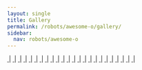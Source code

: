 ```yaml
---
layout: single
title: Gallery
permalink: /robots/awesome-o/gallery/
sidebar:
  nav: robots/awesome-o
---
```


<!-- Add jQuery library -->
<script type="text/javascript" src="http://code.jquery.com/jquery-latest.min.js"></script>

<!-- Add mousewheel plugin (this is optional) -->
<script type="text/javascript" src="\assets\js\plugins\fancybox\source\lib\jquery.mousewheel.pack.js"></script>

<!-- Add fancyBox -->
<link rel="stylesheet" href="\assets\js\plugins\fancybox\source\jquery.fancybox.css?v=2.1.7" type="text/css" media="screen" />
<script type="text/javascript" src="/assets/js/plugins/fancybox/source/jquery.fancybox.pack.js?v=2.1.7"></script>

<!-- Optionally add helpers - button, thumbnail and/or media -->
<link rel="stylesheet" href="/assets/js/plugins/fancybox/source/helpers/jquery.fancybox-buttons.css?v=1.0.5" type="text/css" media="screen" />
<script type="text/javascript" src="/assets/js/plugins/fancybox/source/helpers/jquery.fancybox-buttons.js?v=1.0.5"></script>
<script type="text/javascript" src="/assets/js/plugins/fancybox/source/helpers/jquery.fancybox-media.js?v=1.0.6"></script>

<link rel="stylesheet" href="/assets/js/plugins/fancybox/source/helpers/jquery.fancybox-thumbs.css?v=1.0.7" type="text/css" media="screen" />
<script type="text/javascript" src="/assets/js/plugins/fancybox/source/helpers/jquery.fancybox-thumbs.js?v=1.0.7"></script>

<script type="text/javascript">
	$(document).ready(function() {
		$(".fancybox").fancybox();
	});
</script>

<p>
	<a class="fancybox" rel="group" href="/assets/images/robots/awesome-o/side_view_1.jpg">
		<img src="/assets/images/robots/awesome-o/side_view_1.jpg" alt="" style="max-width: 30%; height: auto; width: auto\9;"/>
	  </a>
	| <a class="fancybox" rel="group" href="/assets/images/robots/awesome-o/side_view_2.jpg">
		<img src="/assets/images/robots/awesome-o/side_view_2.jpg" alt="" style="max-width: 30%; height: auto; width: auto\9;"/>
	  </a>
	| <a class="fancybox" rel="group" href="/assets/images/robots/awesome-o/side_view_3.jpg">
		<img src="/assets/images/robots/awesome-o/side_view_3.jpg" alt="" style="max-width: 30%; height: auto; width: auto\9;"/>
	  </a>	
	| <a class="fancybox" rel="group" href="/assets/images/robots/awesome-o/side_view_4.jpg">
		<img src="/assets/images/robots/awesome-o/side_view_4.jpg" alt="" style="max-width: 30%; height: auto; width: auto\9;"/>
	  </a>	  
	| <a class="fancybox" rel="group" href="/assets/images/robots/awesome-o/side_view_5.jpg">
		<img src="/assets/images/robots/awesome-o/side_view_5.jpg" alt="" style="max-width: 30%; height: auto; width: auto\9;"/>
	  </a>	  
	| <a class="fancybox" rel="group" href="/assets/images/robots/awesome-o/claw_block_2.jpg">
		<img src="/assets/images/robots/awesome-o/claw_block_2.jpg" alt="" style="max-width: 30%; height: auto; width: auto\9;"/>
	  </a>	  	
	| <a class="fancybox" rel="group" href="/assets/images/robots/awesome-o/claw_gears_1.jpg">
		<img src="/assets/images/robots/awesome-o/claw_gears_1.jpg" alt="" style="max-width: 30%; height: auto; width: auto\9;"/>
	  </a>	  	  
	| <a class="fancybox" rel="group" href="/assets/images/robots/awesome-o/claw_mechanism_1.jpg">
		<img src="/assets/images/robots/awesome-o/claw_mechanism_1.jpg" alt="" style="max-width: 30%; height: auto; width: auto\9;"/>
	  </a>	 	  
	| <a class="fancybox" rel="group" href="/assets/images/robots/awesome-o/claw_gears_2.jpg">
		<img src="/assets/images/robots/awesome-o/claw_gears_2.jpg" alt="" style="max-width: 30%; height: auto; width: auto\9;"/>
	  </a>	  
	| <a class="fancybox" rel="group" href="/assets/images/robots/awesome-o/front_sensors_1.jpg">
		<img src="/assets/images/robots/awesome-o/front_sensors_1.jpg" alt="" style="max-width: 30%; height: auto; width: auto\9;"/>
	  </a>
	| <a class="fancybox" rel="group" href="/assets/images/robots/awesome-o/front_sensors_2.jpg">
		<img src="/assets/images/robots/awesome-o/front_sensors_2.jpg" alt="" style="max-width: 30%; height: auto; width: auto\9;"/>
	  </a>
	| <a class="fancybox" rel="group" href="/assets/images/robots/awesome-o/front_sensors_3.jpg">
		<img src="/assets/images/robots/awesome-o/front_sensors_3.jpg" alt="" style="max-width: 30%; height: auto; width: auto\9;"/>
	  </a>	 
	| <a class="fancybox" rel="group" href="/assets/images/robots/awesome-o/lift_mechanism_1.jpg">
		<img src="/assets/images/robots/awesome-o/lift_mechanism_1.jpg" alt="" style="max-width: 30%; height: auto; width: auto\9;"/>
	  </a>
	| <a class="fancybox" rel="group" href="/assets/images/robots/awesome-o/lift_gears_1.jpg">
		<img src="/assets/images/robots/awesome-o/lift_gears_1.jpg" alt="" style="max-width: 30%; height: auto; width: auto\9;"/>
	  </a>	 
	| <a class="fancybox" rel="group" href="/assets/images/robots/awesome-o/rear_1.jpg">
		<img src="/assets/images/robots/awesome-o/rear_1.jpg" alt="" style="max-width: 30%; height: auto; width: auto\9;"/>
	  </a>	 
	| <a class="fancybox" rel="group" href="/assets/images/robots/awesome-o/rear_2.jpg">
		<img src="/assets/images/robots/awesome-o/rear_2.jpg" alt="" style="max-width: 30%; height: auto; width: auto\9;"/>
	  </a>	 
	| <a class="fancybox" rel="group" href="/assets/images/robots/awesome-o/rear_gear_1.jpg">
		<img src="/assets/images/robots/awesome-o/rear_gear_1.jpg" alt="" style="max-width: 30%; height: auto; width: auto\9;"/>
	  </a>	 
	| <a class="fancybox" rel="group" href="/assets/images/robots/awesome-o/rear_gear_2.jpg">
		<img src="/assets/images/robots/awesome-o/rear_gear_2.jpg" alt="" style="max-width: 30%; height: auto; width: auto\9;"/>
	  </a>
	| <a class="fancybox" rel="group" href="/assets/images/robots/awesome-o/rear_gear_close.jpg">
		<img src="/assets/images/robots/awesome-o/rear_gear_close.jpg" alt="" style="max-width: 30%; height: auto; width: auto\9;"/>
	  </a>	  	  
	| <a class="fancybox" rel="group" href="/assets/images/robots/awesome-o/underneath_1.jpg">
		<img src="/assets/images/robots/awesome-o/underneath_1.jpg" alt="" style="max-width: 30%; height: auto; width: auto\9;"/>
	  </a>	  
	| <a class="fancybox" rel="group" href="/assets/images/robots/awesome-o/underneath_2.jpg">
		<img src="/assets/images/robots/awesome-o/underneath_2.jpg" alt="" style="max-width: 30%; height: auto; width: auto\9;"/>
	  </a>	 
	| <a class="fancybox" rel="group" href="/assets/images/robots/awesome-o/tinah_1.jpg">
		<img src="/assets/images/robots/awesome-o/tinah_1.jpg" alt="" style="max-width: 30%; height: auto; width: auto\9;"/>
	  </a>		  
	| <a class="fancybox" rel="group" href="/assets/images/robots/awesome-o/top_view_1.jpg">
		<img src="/assets/images/robots/awesome-o/top_view_1.jpg" alt="" style="max-width: 30%; height: auto; width: auto\9;"/>
	  </a>
	| <a class="fancybox" rel="group" href="/assets/images/robots/awesome-o/tower_top_1.jpg">
		<img src="/assets/images/robots/awesome-o/tower_top_1.jpg" alt="" style="max-width: 30%; height: auto; width: auto\9;"/>
	  </a>	  
	| <a class="fancybox" rel="group" href="/assets/images/robots/awesome-o/side_view_6.jpg">
		<img src="/assets/images/robots/awesome-o/side_view_6.jpg" alt="" style="max-width: 30%; height: auto; width: auto\9;"/>
	  </a>	 
</p>	